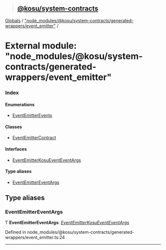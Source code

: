 > ## [@kosu/system-contracts](../README.md)

[Globals](../globals.md) / ["node_modules/@kosu/system-contracts/generated-wrappers/event_emitter"](_node_modules__kosu_system_contracts_generated_wrappers_event_emitter_.md) /

# External module: "node_modules/@kosu/system-contracts/generated-wrappers/event_emitter"

### Index

#### Enumerations

* [EventEmitterEvents](../enums/_node_modules__kosu_system_contracts_generated_wrappers_event_emitter_.eventemitterevents.md)

#### Classes

* [EventEmitterContract](../classes/_node_modules__kosu_system_contracts_generated_wrappers_event_emitter_.eventemittercontract.md)

#### Interfaces

* [EventEmitterKosuEventEventArgs](../interfaces/_node_modules__kosu_system_contracts_generated_wrappers_event_emitter_.eventemitterkosueventeventargs.md)

#### Type aliases

* [EventEmitterEventArgs](_node_modules__kosu_system_contracts_generated_wrappers_event_emitter_.md#eventemittereventargs)

## Type aliases

###  EventEmitterEventArgs

Ƭ **EventEmitterEventArgs**: *[EventEmitterKosuEventEventArgs](../interfaces/_node_modules__kosu_system_contracts_generated_wrappers_event_emitter_.eventemitterkosueventeventargs.md)*

Defined in node_modules/@kosu/system-contracts/generated-wrappers/event_emitter.ts:24

___